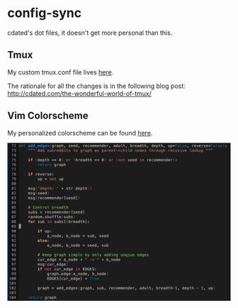 config-sync
=================

cdated's dot files, it doesn't get more personal than this.

## Tmux

My custom tmux.conf file lives [here](https://github.com/cdated/config-sync/blob/master/.tmux.conf).

The rationale for all the changes is in the following blog post: http://cdated.com/the-wonderful-world-of-tmux/

## Vim Colorscheme

My personalized colorscheme can be found [here](https://github.com/cdated/config-sync/blob/master/vim/colors/zenburn_mod.vim).

<img src="https://github.com/cdated/config-sync/blob/master/example/zenburn_mod.png?raw=true" alt="Colorscheme Sample" width="600px" height="whatever">
